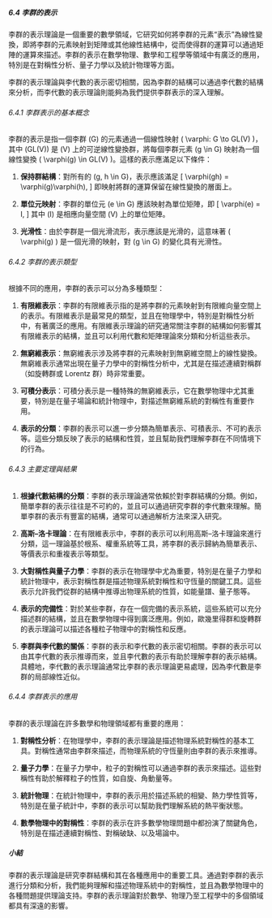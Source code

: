 ##### 6.4 李群的表示

李群的表示理論是一個重要的數學領域，它研究如何將李群的元素“表示”為線性變換，即將李群的元素映射到矩陣或其他線性結構中，從而使得群的運算可以通過矩陣的運算來描述。李群的表示在數學物理、數學和工程學等領域中有廣泛的應用，特別是在對稱性分析、量子力學以及統計物理等方面。

李群的表示理論與李代數的表示密切相關，因為李群的結構可以通過李代數的結構來分析，而李代數的表示理論則能夠為我們提供李群表示的深入理解。

###### 6.4.1 李群表示的基本概念

李群的表示是指一個李群 \(G\) 的元素通過一個線性映射 \( \varphi: G \to GL(V) \)，其中 \(GL(V)\) 是 \(V\) 上的可逆線性變換群，將每個李群元素 \(g \in G\) 映射為一個線性變換 \( \varphi(g) \in GL(V) \)。這樣的表示應滿足以下條件：

1. **保持群結構**：對所有的 \(g, h \in G\)，表示應該滿足
   \[
   \varphi(gh) = \varphi(g)\varphi(h),
   \]
   即映射將群的運算保留在線性變換的層面上。

2. **單位元映射**：李群的單位元 \(e \in G\) 應該映射為單位矩陣，即
   \[
   \varphi(e) = I,
   \]
   其中 \(I\) 是相應向量空間 \(V\) 上的單位矩陣。

3. **光滑性**：由於李群是一個光滑流形，表示應該是光滑的，這意味著 \( \varphi(g) \) 是一個光滑的映射，對 \(g \in G\) 的變化具有光滑性。

###### 6.4.2 李群的表示類型

根據不同的應用，李群的表示可以分為多種類型：

1. **有限維表示**：李群的有限維表示指的是將李群的元素映射到有限維向量空間上的表示。有限維表示是最常見的類型，並且在物理學中，特別是對稱性分析中，有著廣泛的應用。有限維表示理論的研究通常關注李群的結構如何影響其有限維表示的結構，並且可以利用代數和矩陣理論來分類和分析這些表示。

2. **無窮維表示**：無窮維表示涉及將李群的元素映射到無窮維空間上的線性變換。無窮維表示通常出現在量子力學中的對稱性分析中，尤其是在描述連續對稱群（如旋轉群或 Lorentz 群）時非常重要。

3. **可積分表示**：可積分表示是一種特殊的無窮維表示，它在數學物理中尤其重要，特別是在量子場論和統計物理中，對描述無窮維系統的對稱性有重要作用。

4. **表示的分類**：李群的表示可以進一步分類為簡單表示、可積表示、不可約表示等。這些分類反映了表示的結構和性質，並且幫助我們理解李群在不同情境下的行為。

###### 6.4.3 主要定理與結果

1. **根據代數結構的分類**：李群的表示理論通常依賴於對李群結構的分類。例如，簡單李群的表示往往是不可約的，並且可以通過研究李群的李代數來理解。簡單李群的表示有豐富的結構，通常可以通過解析方法來深入研究。

2. **高斯–洛卡理論**：在有限維表示中，李群的表示可以利用高斯–洛卡理論來進行分類，這一理論基於根系、權重系統等工具，將李群的表示歸納為簡單表示、等價表示和重複表示等類型。

3. **大對稱性與量子力學**：李群的表示在物理學中尤為重要，特別是在量子力學和統計物理中，表示對稱性群是描述物理系統對稱性和守恆量的關鍵工具。這些表示允許我們從群的結構中推導出物理系統的性質，如能量譜、量子態等。

4. **表示的完備性**：對於某些李群，存在一個完備的表示系統，這些系統可以充分描述群的結構，並且在數學物理中得到廣泛應用。例如，歐幾里得群和旋轉群的表示理論可以描述各種粒子物理中的對稱性和反應。

5. **李群與李代數的關係**：李群的表示和李代數的表示密切相關。李群的表示可以由其李代數的表示推導而來，並且李代數的表示有助於理解李群的表示結構。具體地，李代數的表示理論通常比李群的表示理論更易處理，因為李代數是李群的局部線性近似。

###### 6.4.4 李群表示的應用

李群的表示理論在許多數學和物理領域都有重要的應用：

1. **對稱性分析**：在物理學中，李群的表示理論是描述物理系統對稱性的基本工具。對稱性通常由李群來描述，而物理系統的守恆量則由李群的表示來推導。

2. **量子力學**：在量子力學中，粒子的對稱性可以通過李群的表示來描述。這些對稱性有助於解釋粒子的性質，如自旋、角動量等。

3. **統計物理**：在統計物理中，李群的表示用於描述系統的相變、熱力學性質等，特別是在量子統計中，李群的表示可以幫助我們理解系統的熱平衡狀態。

4. **數學物理中的對稱性**：李群的表示在許多數學物理問題中都扮演了關鍵角色，特別是在描述連續對稱性、對稱破缺、以及場論中。

##### 小結

李群的表示理論是研究李群結構和其在各種應用中的重要工具。通過對李群的表示進行分類和分析，我們能夠理解和描述物理系統中的對稱性，並且為數學物理中的各種問題提供理論支持。李群的表示理論對於數學、物理乃至工程學中的多個領域都具有深遠的影響。